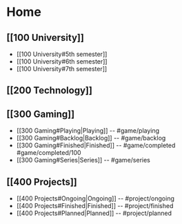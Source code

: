# Home

## [[100 University]]
- [[100 University#5th semester]]
- [[100 University#6th semester]]
- [[100 University#7th semester]]

## [[200 Technology]]

## [[300 Gaming]]
-  [[300 Gaming#Playing|Playing]] -- #game/playing 
-  [[300 Gaming#Backlog|Backlog]] -- #game/backlog 
-  [[300 Gaming#Finished|Finished]] -- #game/completed #game/completed/100 
-  [[300 Gaming#Series|Series]] -- #game/series 

## [[400 Projects]]
- [[400 Projects#Ongoing|Ongoing]] -- #project/ongoing 
- [[400 Projects#Finished|Finished]] -- #project/finished 
- [[400 Projects#Planned|Planned]] -- #project/planned 